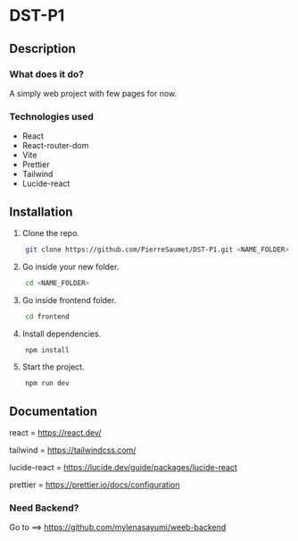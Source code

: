 # DST-P1

## Description
### What does it do?
A simply web project with few pages for now.

### Technologies used
- React
- React-router-dom
- Vite
- Prettier
- Tailwind
- Lucide-react



## Installation
1. Clone the repo.
```bash
    git clone https://github.com/PierreSaumet/DST-P1.git <NAME_FOLDER>
```

2. Go inside your new folder.
```bash
    cd <NAME_FOLDER>
```

3. Go inside frontend folder.
```bash
    cd frontend
```

4. Install dependencies.
```bash
    npm install
```

5. Start the project.
```bash
    npm run dev
```


## Documentation
react = https://react.dev/

tailwind = https://tailwindcss.com/

lucide-react = https://lucide.dev/guide/packages/lucide-react

prettier = https://prettier.io/docs/configuration


### Need Backend?
Go to ==> https://github.com/mylenasayumi/weeb-backend